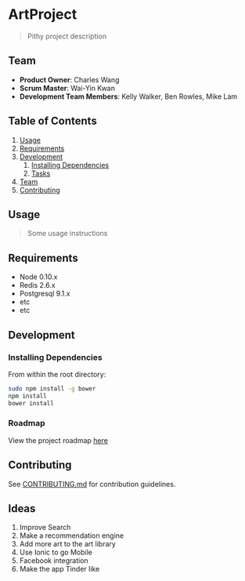 ArtProject
==========

> Pithy project description

## Team

  - __Product Owner__: Charles Wang
  - __Scrum Master__: Wai-Yin Kwan
  - __Development Team Members__: Kelly Walker, Ben Rowles, Mike Lam

## Table of Contents

1. [Usage](#Usage)
1. [Requirements](#requirements)
1. [Development](#development)
    1. [Installing Dependencies](#installing-dependencies)
    1. [Tasks](#tasks)
1. [Team](#team)
1. [Contributing](#contributing)

## Usage

> Some usage instructions

## Requirements

- Node 0.10.x
- Redis 2.6.x
- Postgresql 9.1.x
- etc
- etc

## Development

### Installing Dependencies

From within the root directory:

```sh
sudo npm install -g bower
npm install
bower install
```

### Roadmap

View the project roadmap [here](LINK_TO_PROJECT_ISSUES)


## Contributing

See [CONTRIBUTING.md](CONTRIBUTING.md) for contribution guidelines.


## Ideas
1. Improve Search 
2. Make a recommendation engine
3. Add more art to the art library
4. Use Ionic to go Mobile
5. Facebook integration
6. Make the app Tinder like
